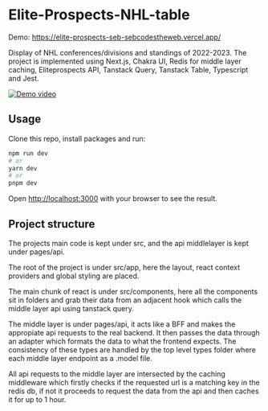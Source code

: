 # Elite-Prospects-NHL-table

Demo: https://elite-prospects-seb-sebcodestheweb.vercel.app/

Display of NHL conferences/divisions and standings of 2022-2023. The project is implemented using Next.js, Chakra UI, Redis for middle layer caching, Eliteprospects API, Tanstack Query, Tanstack Table, Typescript and Jest.

[![Demo video](https://img.youtube.com/vi/_4-4HsSBfqE/0.jpg)](https://www.youtube.com/watch?v=_4-4HsSBfqE)

## Usage

Clone this repo, install packages and run:

```bash
npm run dev
# or
yarn dev
# or
pnpm dev
```

Open [http://localhost:3000](http://localhost:3000) with your browser to see the result.

## Project structure

The projects main code is kept under src, and the api middlelayer is kept under pages/api.

The root of the project is under src/app, here the layout, react context providers and global styling are placed.

The main chunk of react is under src/components, here all the components sit in folders and grab their data from an adjacent hook which calls the middle layer api using tanstack query.

The middle layer is under pages/api, it acts like a BFF and makes the appropiate api requests to the real backend. It then passes the data through an adapter which formats the data to what the frontend expects. The consistency of these types are handled by the top level types folder where each middle layer endpoint as a .model file.

All api requests to the middle layer are intersected by the caching middleware which firstly checks if the requested url is a matching key in the redis db, if not it proceeds to request the data from the api and then caches it for up to 1 hour.
